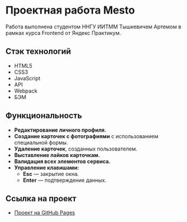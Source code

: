 # Проектная работа Mesto

Работа выполнена студентом ННГУ ИИТММ Тышкевичем Артемом в рамках курса Frontend от Яндекс Практикум.

## Стэк технологий

* HTML5
* CSS3
* JavaScript
* API
* Webpack
* БЭМ

## Функциональность

- **Редактирование личного профиля.**  
- **Создание карточек с фотографиями** с использованием специальной формы.  
- **Удаление карточек**, созданных пользователем.  
- **Выставление лайков карточкам.**  
- **Валидация всех элементов сервиса.**  
- **Управление клавишами:**  
  - **Esc** — закрытие окна.  
  - **Enter** — подтверждение данных.  

## Ссылка на проект
- [Проект на GitHub Pages](https://artich02.github.io/mesto-project/)
